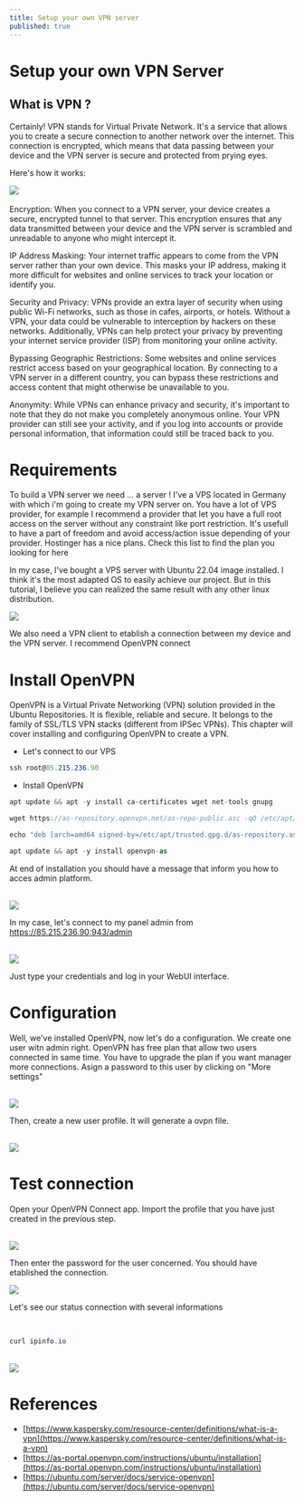 ```yaml
---
title: Setup your own VPN server
published: true
---
```


<!--
Text can be **bold**, _italic_, ~~strikethrough~~ or `keyword`.


[Link to another page](another-page).

There should be whitespace between paragraphs.

There should be whitespace between paragraphs. We recommend including a README, or a file with information about your project.
-->

# [](#header-1) Setup your own VPN Server

## [](#header-2) What is VPN ?

Certainly! VPN stands for Virtual Private Network. It's a service that allows you to create a secure connection to another network over the internet. This connection is encrypted, which means that data passing between your device and the VPN server is secure and protected from prying eyes.

Here's how it works:

<img src="../assets/vpn.png">
<br/>
<br/>
Encryption: When you connect to a VPN server, your device creates a secure, encrypted tunnel to that server. This encryption ensures that any data transmitted between your device and the VPN server is scrambled and unreadable to anyone who might intercept it.

IP Address Masking: Your internet traffic appears to come from the VPN server rather than your own device. This masks your IP address, making it more difficult for websites and online services to track your location or identify you.

Security and Privacy: VPNs provide an extra layer of security when using public Wi-Fi networks, such as those in cafes, airports, or hotels. Without a VPN, your data could be vulnerable to interception by hackers on these networks. Additionally, VPNs can help protect your privacy by preventing your internet service provider (ISP) from monitoring your online activity.

Bypassing Geographic Restrictions: Some websites and online services restrict access based on your geographical location. By connecting to a VPN server in a different country, you can bypass these restrictions and access content that might otherwise be unavailable to you.

Anonymity: While VPNs can enhance privacy and security, it's important to note that they do not make you completely anonymous online. Your VPN provider can still see your activity, and if you log into accounts or provide personal information, that information could still be traced back to you.

# [](#header-2) Requirements

To build a VPN server we need ... a server ! I've a VPS located in Germany with which i'm going to create my VPN server on. You have a lot of VPS provider, for example I recommend a provider that let you have a full root access on the server without any constraint like port restriction. It's usefull to have a part of freedom and avoid access/action issue depending of your provider. Hostinger has a nice plans. Check this list to find the plan you looking for
<a src="https://cybernews.com/best-web-hosting/vps-hosting/"> here </a>

In my case, I've bought a VPS server with Ubuntu 22.04 image installed. I think it's the most adapted OS to easily achieve our project. But in this tutorial, I believe you can realized the same result with any other linux distribution.

<img src="../assets/vpn_vps_ionos.png">
<br/>

We also need a VPN client to etablish a connection between my device and the VPN server. I recommend <a src="https://openvpn.net/client/client-connect-vpn-for-windows/"> OpenVPN connect </a>

# [](#header-2) Install OpenVPN

OpenVPN is a Virtual Private Networking (VPN) solution provided in the Ubuntu Repositories. It is flexible, reliable and secure. It belongs to the family of SSL/TLS VPN stacks (different from IPSec VPNs). This chapter will cover installing and configuring OpenVPN to create a VPN.

* Let's connect to our VPS

```cs 
ssh root@85.215.236.90
```
* Install OpenVPN

```cs 
apt update && apt -y install ca-certificates wget net-tools gnupg

wget https://as-repository.openvpn.net/as-repo-public.asc -qO /etc/apt/trusted.gpg.d/as-repository.asc

echo "deb [arch=amd64 signed-by=/etc/apt/trusted.gpg.d/as-repository.asc] http://as-repository.openvpn.net/as/debian jammy main">/etc/apt/sources.list.d/openvpn-as-repo.list

apt update && apt -y install openvpn-as
```

At end of installation you should have a message that inform you how to acces admin platform.

<br/>
<img src="../assets/OpenVPN.png">
<br/>

In my case, let's connect to my panel admin from 
https://85.215.236.90:943/admin


<br/>
<img src="../assets/vpn_admin_panel.png">
<br/>

Just type your credentials and log in your WebUI interface.

# Configuration

Well, we've installed OpenVPN, now let's do a configuration.
We create one user witn admin right. OpenVPN has free plan that allow two users connected in same time. You have to upgrade the plan if you want manager more connections.
Asign a password to this user by clicking on "More settings"

<br/>
<img src="../assets/user_vpn.png">

<br/>

Then, create a new user profile. It will generate a ovpn file. 

<br/>
<img src="../assets/new_profile_vpn.png">
<br/>

# Test connection

Open your OpenVPN Connect app. Import the profile that you have just created in the previous step.


<br/>
<img src="../assets/upload_profile_vpn.png">
<br/>

Then enter the password for the user concerned. You should have etablished the connection.


<img src="../assets/openvpnconnection.png">

<br/>

Let's see our status connection with several informations

<br/>

```cs
curl ipinfo.io
```
<br/>

<img src="../assets/vpn_status.png">


# References
* [https://www.kaspersky.com/resource-center/definitions/what-is-a-vpn](https://www.kaspersky.com/resource-center/definitions/what-is-a-vpn)
* [https://as-portal.openvpn.com/instructions/ubuntu/installation](https://as-portal.openvpn.com/instructions/ubuntu/installation)
* [https://ubuntu.com/server/docs/service-openvpn](https://ubuntu.com/server/docs/service-openvpn)
